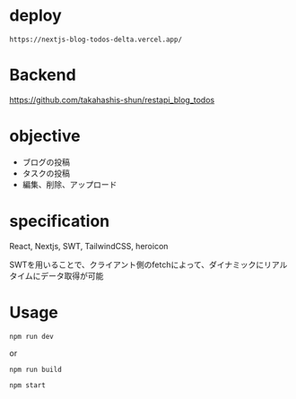 # deploy

`https://nextjs-blog-todos-delta.vercel.app/`

# Backend

https://github.com/takahashis-shun/restapi_blog_todos

# objective

- ブログの投稿
- タスクの投稿
- 編集、削除、アップロード

# specification

React, Nextjs, SWT, TailwindCSS, heroicon

SWTを用いることで、クライアント側のfetchによって、ダイナミックにリアルタイムにデータ取得が可能

# Usage

`npm run dev`

or

`npm run build`

`npm start`